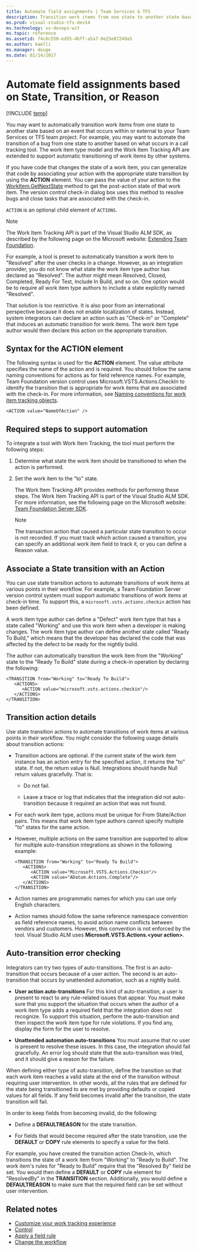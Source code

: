 ```yaml
---
title: Automate field assignments | Team Services & TFS
description: Transition work items from one state to another state based on an event that occurs elsewhere when working in Team Services or Team Foundation Server (TFS)
ms.prod: visual-studio-tfs-dev14
ms.technology: vs-devops-wit
ms.topic: reference
ms.assetid: f4c6c550-ed55-4bff-a5a7-0e25e87249a5
ms.author: kaelli
ms.manager: douge
ms.date: 02/14/2017
---
```


# Automate field assignments based on State, Transition, or Reason

[!INCLUDE [temp](../_shared/customization-phase-0-and-1-plus-version-header.md)] 

You may want to automatically transition work items from one state to another state based on an event that occurs within or external to your Team Services or TFS team project. For example, you may want to automate the transition of a bug from one state to another based on what occurs in a call tracking tool. The work item type model and the Work Item Tracking API are extended to support automatic transitioning of work items by other systems.  
  
 If you have code that changes the state of a work item, you can generalize that code by associating your action with the appropriate state transition by using the **ACTION** element. You can pass the value of your action to the [WorkItem.GetNextState](assetId:///WorkItem.GetNextState?qualifyHint=False&autoUpgrade=True) method to get the post-action state of that work item. The version control check-in dialog box uses this method to resolve bugs and close tasks that are associated with the check-in.  
  
 `ACTION` is an optional child element of `ACTIONS`.  
  
> [!NOTE]  
> The Work Item Tracking API is part of the Visual Studio ALM SDK, as described by the following page on the Microsoft website: [Extending Team Foundation](http://go.microsoft.com/fwlink/?LinkId=121098).  
  
 For example, a tool is preset to automatically transition a work item to "Resolved" after the user checks in a change. However, as an integration provider, you do not know what state the work item type author has declared as "Resolved". The author might mean Resolved, Closed, Completed, Ready For Test, Include In Build, and so on. One option would be to require all work item type authors to include a state explicitly named "Resolved".  
  
 That solution is too restrictive. It is also poor from an international perspective because it does not enable localization of states. Instead, system integrators can declare an action such as "Check-in" or "Complete" that induces an automatic transition for work items. The work item type author would then declare this action on the appropriate transition.  
  
 <a name="Syntax"></a> 
##  Syntax for the ACTION element  
 The following syntax is used for the **ACTION** element. The value attribute specifies the name of the action and is required. You should follow the same naming conventions for actions as for field reference names. For example, Team Foundation version control uses Microsoft.VSTS.Actions.CheckIn to identify the transition that is appropriate for work items that are associated with the check-in. For more information, see [Naming conventions for work item tracking objects](../../reference/naming-restrictions.md).  
  
```  
<ACTION value="NameOfAction" />  
```  
  
  
<a name="RequiredSteps"></a>   
##  Required steps to support automation  
 To integrate a tool with Work Item Tracking, the tool must perform the following steps:  
  
1.  Determine what state the work item should be transitioned to when the action is performed.  
  
2.  Set the work item to the "to" state.  
  
     The Work Item Tracking API provides methods for performing these steps. The Work Item Tracking API is part of the Visual Studio ALM SDK. For more information, see the following page on the Microsoft website: [Team Foundation Server SDK](http://go.microsoft.com/fwlink/?LinkId=121098).  
  
    > [!NOTE]  
    >  The transaction action that caused a particular state transition to occur is not recorded. If you must track which action caused a transition, you can specify an additional work item field to track it, or you can define a Reason value.  
  
 
<a name="AssociatingState"></a>   
##  Associate a State transition with an Action  
 You can use state transition actions to automate transitions of work items at various points in their workflow. For example, a Team Foundation Server version control system must support automatic transitions of work items at check-in time. To support this, a `microsoft.vsts.actions.checkin` action has been defined.  
  
 A work item type author can define a "Defect" work item type that has a state called "Working" and use this work item when a developer is making changes. The work item type author can define another state called "Ready To Build," which means that the developer has declared the code that was affected by the defect to be ready for the nightly build.  
  
 The author can automatically transition the work item from the "Working" state to the "Ready To Build" state during a check-in operation by declaring the following:  
  
```  
<TRANSITION from="Working" to="Ready To Build">  
   <ACTIONS>  
      <ACTION value="microsoft.vsts.actions.checkin"/>  
   </ACTIONS>  
</TRANSITION>  
```  
  
 
<a name="TransactionDetails"></a>  
##  Transition action details  
 Use state transition actions to automate transitions of work items at various points in their workflow. You might consider the following usage details about transition actions:  
  
-   Transition actions are optional. If the current state of the work item instance has an action entry for the specified action, it returns the "to" state. If not, the return value is Null. Integrations should handle Null return values gracefully. That is:  
  
    -   Do not fail.  
  
    -   Leave a trace or log that indicates that the integration did not auto-transition because it required an action that was not found.  
  
-   For each work item type, actions must be unique for From State/Action pairs. This means that work item type authors cannot specify multiple "to" states for the same action.  
  
-   However, multiple actions on the same transition are supported to allow for multiple auto-transition integrations as shown in the following example:  
  
    ```  
    <TRANSITION from="Working" to="Ready To Build">  
       <ACTIONS>  
          <ACTION value="Microsoft.VSTS.Actions.Checkin"/>  
          <ACTION value="ADatum.Actions.Complete"/>  
       </ACTIONS>  
    </TRANSITION>  
    ```  
  
-   Action names are programmatic names for which you can use only English characters.  
  
-   Action names should follow the same reference namespace convention as field reference names, to avoid action name conflicts between vendors and customers. However, this convention is not enforced by the tool. Visual Studio ALM uses **Microsoft.VSTS.Actions.\<your action>**.  

<a name="ErrorChecking"></a>   
##  Auto-transition error checking  
 Integrators can try two types of auto-transitions. The first is an auto-transition that occurs because of a user action. The second is an auto-transition that occurs by unattended automation, such as a nightly build.  
  
-   **User action auto-transitions** For this kind of auto-transition, a user is present to react to any rule-related issues that appear. You must make sure that you support the situation that occurs when the author of a work item type adds a required field that the integration does not recognize. To support this situation, perform the auto-transition and then inspect the work item type for rule violations. If you find any, display the form for the user to resolve.  
  
-   **Unattended automation auto-transitions** You must assume that no user is present to resolve these issues. In this case, the integration should fail gracefully. An error log should state that the auto-transition was tried, and it should give a reason for the failure.  
  
 When defining either type of auto-transition, define the transition so that each work item reaches a valid state at the end of the transition without requiring user intervention. In other words, all the rules that are defined for the state being transitioned to are met by providing defaults or copied values for all fields. If any field becomes invalid after the transition, the state transition will fail.  
  
 In order to keep fields from becoming invalid, do the following:  
  
-   Define a **DEFAULTREASON** for the state transition.  
  
-   For fields that would become required after the state transition, use the **DEFAULT** or **COPY** rule elements to specify a value for the field.  
  
 For example, you have created the transition action Check-In, which transitions the state of a work item from "Working" to "Ready to Build". The work item's rules for "Ready to Build" require that the "Resolved By" field be set. You would then define a **DEFAULT** or **COPY** rule element for "ResolvedBy" in the **TRANSITION** section. Additionally, you would define a **DEFAULTREASON** to make sure that the required field can be set without user intervention.  
  
## Related notes
- [Customize your work tracking experience](../customize/customize-work.md)
- [Control](control-xml-element-reference.md)    
- [Apply a field rule](apply-rule-work-item-field.md)  
- [Change the workflow](change-workflow-wit.md)   
